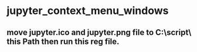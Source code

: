 # jupyter_context_menu_windows

## move jupyter.ico and jupyter.png file to C:\\script\\ this Path then run this reg file.
